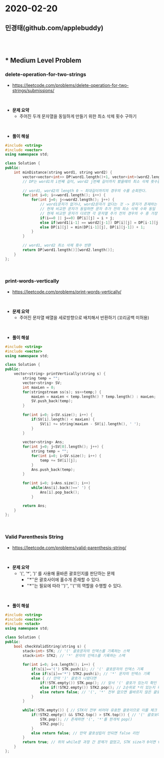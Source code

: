 # 2020-02-20
## 민경태(github.com/applebuddy)

<br>
<br>

## * Medium Level Problem 

### delete-operation-for-two-strings

- https://leetcode.com/problems/delete-operation-for-two-strings/submissions/

<br>

- **문제 요약**
  - 주어진 두개 문자열을 동일하게 만들기 위한 최소 삭제 횟수 구하기

<br>

- **풀이 해설**

~~~ C++
#include <string>
#include <vector>
using namespace std;

class Solution {
public:
    int minDistance(string word1, string word2) {
        vector<vector<int>> DP(word1.length()+1, vector<int>(word2.length()+1,0));
      	// DP는 word1의 i번째 길이, word2 j번째 길이까지 봤을때의 최소 삭제 횟수를 기록한다. 
      
      	// word1, word2의 length 0 ~ 최대길이까지의 경우의 수를 순회한다. 
        for(int i=0; i<=word1.length(); i++) {
            for(int j=0; j<=word2.length(); j++) {
              	// word1문자가 없거나, word2문자가 없다는 것 -> 문자가 존재하는 문자열은 전부 삭제되야 함
              	// 현재 비교한 문자가 동일하면 문자 추가 전의 최소 삭제 수와 동일
              	// 현재 비교한 문자가 다르면 각 문자열 추가 전의 경우의 수 중 가장 작은 최소삭제값 + 1
                if(i==0 || j==0) DP[i][j] = i + j;
                else if(word1[i-1] == word2[j-1]) DP[i][j] = DP[i-1][j-1]; 
                else DP[i][j] = min(DP[i-1][j], DP[i][j-1]) + 1;
            }
        }
      
      	// word1, word2 최소 삭제 횟수 반환 
        return DP[word1.length()][word2.length()];
    }
};
~~~

<br>



### print-words-vertically

- https://leetcode.com/problems/print-words-vertically/

<br>

- **문제 요약**
  - 주어진 문자열 배열을 세로방향으로 배치해서 반환하기 (꼬리공백 미허용)

<br>

- **풀이 해설**

~~~ C++
#include <string>
#include <vector>
using namespace std;

class Solution {
public:
    vector<string> printVertically(string s) {
        string temp = "";
        vector<string> SV;
        int maxLen = 0;
        for(stringstream ss(s); ss>>temp;) {
            maxLen = maxLen < temp.length() ? temp.length() : maxLen;
            SV.push_back(temp);
        }
        
        for(int i=0; i<SV.size(); i++) {
            if(SV[i].length() < maxLen) {
                SV[i] += string(maxLen - SV[i].length(), ' ');
            }
        }
        
        vector<string> Ans;
        for(int j=0; j<SV[0].length(); j++) {
            string temp = "";
            for(int i=0; i<SV.size(); i++) {
                temp += SV[i][j];
            }
            Ans.push_back(temp);
        }
        
        for(int i=0; i<Ans.size(); i++)
            while(Ans[i].back()==' ') {
                Ans[i].pop_back();
            }

        return Ans;
    }
};
~~~

<br>



### Valid Parenthesis String

- https://leetcode.com/problems/valid-parenthesis-string/

<br>

- **문제 요약**
  - '(', '*', ')' 를 사용해 올바른 괄호인지를 판단하는 문제
    - ''*''은 괄호사이에 홀수개 존재할 수 있다. 
    - ''*''는 필요에 따라 '')'', ''(''의 역할을 수행할 수 있다.

<br>

- **풀이 해설**

~~~ C++
#include <string>
#include <vector>
#include <stack>
using namespace std;

class Solution {
public:
    bool checkValidString(string s) {
        stack<int> STK; // '(' 괄호문자의 인덱스를 기록하는 스택
        stack<int> STK2; // '*' 문자의 인덱스를 기록하는 스택
        
        for(int i=0; i<s.length(); i++) {
            if(s[i]=='(') STK.push(i); // '(' 괄호문자의 인덱스 기록
            else if(s[i]=='*') STK2.push(i); // '*' 문자의 인덱스 기록
            else { // 만약 ')' 괄호가 나왔다면
                if(!STK.empty()) STK.pop(); // 앞서 '(' 괄호가 있는지 확인 있으면 pop()
                else if(!STK2.empty()) STK2.pop(); // 2순위로 *이 있는지 확인, 있으면 pop()
                else return false; // '(', '*' 전부 없으면 올바르지 않은 괄호이므로 false 리턴
            }
        }
        
        while(!STK.empty()) { // STK이 전부 비어야 유효한 괄호이므로 이를 체크
            if(!STK2.empty() && STK2.top() > STK.top()) { // '(' 괄호보다 뒤에 '*'이 존재하는지 체크
                STK.pop(); // 존재하면 '(', '*'를 한개씩 pop()
                STK2.pop();
            }
            else return false; // 만약 괄호성립이 안되면 false 리턴
        }
        return true; // 위의 while문 과정 간 문제가 없었고, STK size가 0이면 true 리턴
    }
};
~~~

<br>

